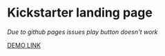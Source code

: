 # Kickstarter landing page

 *Due to github pages issues play button doesn't work*

  [DEMO LINK](https://FANTAZER-NURE.github.io/Kickstarter/)
